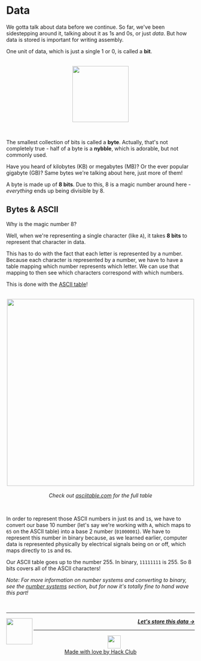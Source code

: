 # Data

We gotta talk about data before we continue. So far, we've been sidestepping around it, talking about it as 1s and 0s, or just _data_. But how data is stored is important for writing assembly.

One unit of data, which is just a single 1 or 0, is called a **bit**.

<p align="center">
  <br />
  <img height="150" src="https://cloud-1csdtyu7d-hack-club-bot.vercel.app/0bit.png">
</p>
<br />

The smallest collection of bits is called a **byte**. Actually, that's not completely true - half of a byte is a **nybble**, which is adorable, but not commonly used.

Have you heard of kilobytes (KB) or megabytes (MB)? Or the ever popular gigabyte (GB)? Same bytes we're talking about here, just more of them!

A byte is made up of **8 bits**. Due to this, 8 is a magic number around here - _everything_ ends up being divisible by 8.

## Bytes & ASCII

Why is the magic number 8?

Well, when we're representing a single character (like `A`), it takes **8 bits** to represent that character in data.

This has to do with the fact that each letter is represented by a number. Because each character is represented by a number, we have to have a table mapping which number represents which letter. We can use that mapping to then see which characters correspond with which numbers.

This is done with the [ASCII table](https://www.asciitable.com/)!

<p align="center">
  <br />
  <img height="500" src="https://cloud-m6tqomah2-hack-club-bot.vercel.app/0ascii.png">
  <br />
  <br />
  <span>
    <em>
      Check out <a href="https://www.asciitable.com/">asciitable.com</a> for the full table
    </em>
  </span>
</p>
<br />

In order to represent those ASCII numbers in just `0`s and `1`s, we have to convert our base 10 number (let's say we're working with `A`, which maps to `65` on the ASCII table) into a base 2 number (`01000001`). We have to represent this number in binary because, as we learned earlier, computer data is represented physically by electrical signals being on or off, which maps directly to `1`s and `0`s.

Our ASCII table goes up to the number 255. In binary, `11111111` is 255. So 8 bits covers all of the ASCII characters!

_Note: For more information on number systems and converting to binary, see the [number systems](#number-systems) section, but for now it's totally fine to hand wave this part!_

<br />

---

<a href="/guide/writing-code/multitude.md">
  <picture>
    <source media="(prefers-color-scheme: dark)" srcset="https://cloud-c4m75tmer-hack-club-bot.vercel.app/0back.svg">
    <img align="left" width="70" src="https://cloud-c4m75tmer-hack-club-bot.vercel.app/0back.svg" />
  </picture>
</a>

<p align="right">
  <em>
    <b>
      <a href="/guide/writing-code/registers.md">
        Let's store this data →
      </a>
    </b>
  </em>
</p>

---

<p align="center">
  <a href="https://hackclub.com/">
    <img width="35" src="https://cloud-l0g1cgz4b-hack-club-bot.vercel.app/0h.png"><br/>
    Made with love by Hack Club
  </a>
</p>

